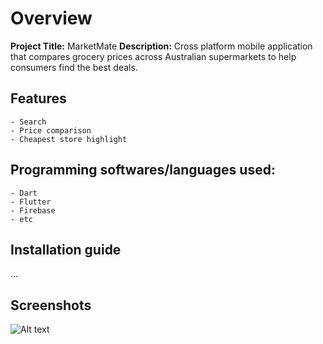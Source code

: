 # Overview

**Project Title:** MarketMate
**Description:** Cross platform mobile application that compares grocery prices across Australian supermarkets to help consumers find the best deals.

## Features
    - Search
    - Price comparison
    - Cheapest store highlight

## Programming softwares/languages used:
    - Dart
    - Flutter
    - Firebase
    - etc
## Installation guide
...

## Screenshots
![Alt text](image-path.png)